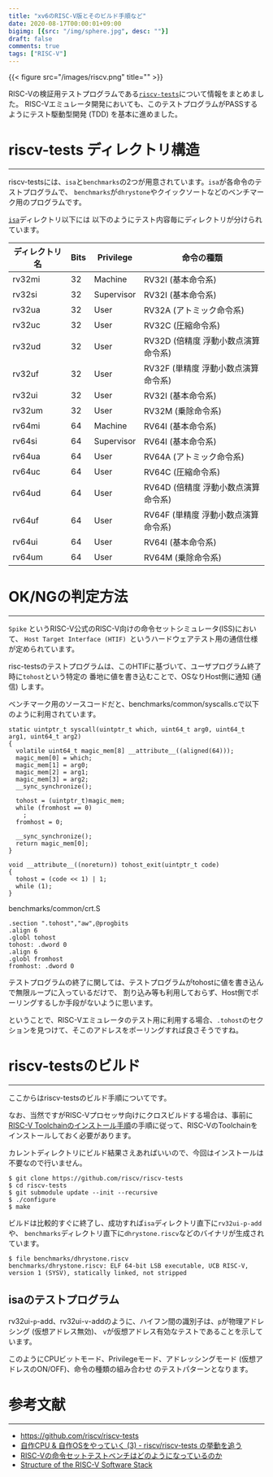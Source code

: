 ```yaml
---
title: "xv6のRISC-V版とそのビルド手順など"
date: 2020-08-17T00:00:01+09:00
bigimg: [{src: "/img/sphere.jpg", desc: ""}]
draft: false
comments: true
tags: ["RISC-V"]
---
```


{{< figure src="/images/riscv.png" title="" >}}

RISC-Vの検証用テストプログラムである[`riscv-tests`](https://github.com/riscv/riscv-tests)について情報をまとめました。
RISC-Vエミュレータ開発においても、このテストプログラムがPASSするようにテスト駆動型開発 (TDD) を基本に進めました。

# riscv-tests ディレクトリ構造

---------

riscv-testsには、`isa`と`benchmarks`の2つが用意されています。`isa`が各命令のテストプログラムで、
`benchmarks`が`dhrystone`やクイックソートなどのベンチマーク用のプログラムです。

[`isa`](https://github.com/riscv/riscv-tests/tree/master/isa)ディレクトリ以下には
以下のようにテスト内容毎にディレクトリが分けられています。

  ディレクトリ名   | Bits | Privilege | 命令の種類
-------|--------|----------|---------
  rv32mi | 32 | Machine | RV32I (基本命令系)
  rv32si | 32 | Supervisor | RV32I (基本命令系)
  rv32ua | 32 | User | RV32A (アトミック命令系)
  rv32uc | 32 | User | RV32C (圧縮命令系)
  rv32ud | 32 | User | RV32D (倍精度 浮動小数点演算命令系)
  rv32uf | 32 | User | RV32F (単精度 浮動小数点演算命令系)
  rv32ui | 32 | User | RV32I (基本命令系)
  rv32um | 32 | User | RV32M (乗除命令系)
  rv64mi | 64 | Machine | RV64I (基本命令系)
  rv64si | 64 | Supervisor | RV64I (基本命令系)
  rv64ua | 64 | User | RV64A (アトミック命令系)
  rv64uc | 64 | User | RV64C (圧縮命令系)
  rv64ud | 64 | User | RV64D (倍精度 浮動小数点演算命令系)
  rv64uf | 64 | User | RV64F (単精度 浮動小数点演算命令系)
  rv64ui | 64 | User | RV64I (基本命令系)
  rv64um | 64 | User | RV64M (乗除命令系)

# OK/NGの判定方法

---------

`Spike` というRISC-V公式のRISC-V向けの命令セットシミュレータ(ISS)において、
 `Host Target Interface (HTIF) `というハードウェアテスト用の通信仕様が定められています。

risc-testsのテストプログラムは、このHTIFに基づいて、ユーザプログラム終了時に`tohost`という特定の
番地に値を書き込むことで、OSなりHost側に通知 (通信) します。

ベンチマーク用のソースコードだと、benchmarks/common/syscalls.cで以下のように利用されています。

```
static uintptr_t syscall(uintptr_t which, uint64_t arg0, uint64_t arg1, uint64_t arg2)
{
  volatile uint64_t magic_mem[8] __attribute__((aligned(64)));
  magic_mem[0] = which;
  magic_mem[1] = arg0;
  magic_mem[2] = arg1;
  magic_mem[3] = arg2;
  __sync_synchronize();

  tohost = (uintptr_t)magic_mem;
  while (fromhost == 0)
    ;
  fromhost = 0;

  __sync_synchronize();
  return magic_mem[0];
}
```

```
void __attribute__((noreturn)) tohost_exit(uintptr_t code)
{
  tohost = (code << 1) | 1;
  while (1);
}
```

benchmarks/common/crt.S

```
.section ".tohost","aw",@progbits
.align 6
.globl tohost
tohost: .dword 0
.align 6
.globl fromhost
fromhost: .dword 0
```

テストプログラムの終了に関しては、テストプログラムがtohostに値を書き込んで無限ループに入っているだけで、
割り込み等も利用しておらず、Host側でポーリングするしか手段がないように思います。

ということで、RISC-Vエミュレータのテスト用に利用する場合、`.tohost`のセクションを見つけて、そこのアドレスをポーリングすれば良さそうですね。

# riscv-testsのビルド

---------

ここからはriscv-testsのビルド手順についてです。

なお、当然ですがRISC-Vプロセッサ向けにクロスビルドする場合は、事前に[RISC-V Toolchainのインストール手順](https://kurun-pan.github.io/post/2020-08-16-riscv-toolchain/)の手順に従って、RISC-VのToolchainをインストールしておく必要があります。

カレントディレクトリにビルド結果さえあればいいので、今回はインストールは不要なので行いません。

```
$ git clone https://github.com/riscv/riscv-tests
$ cd riscv-tests
$ git submodule update --init --recursive
$ ./configure
$ make
```

ビルドは比較的すぐに終了し、成功すれば`isa`ディレクトリ直下に`rv32ui-p-add`や、
`benchmarks`ディレクトリ直下に`dhrystone.riscv`などのバイナリが生成されています。

```
$ file benchmarks/dhrystone.riscv
benchmarks/dhrystone.riscv: ELF 64-bit LSB executable, UCB RISC-V, 
version 1 (SYSV), statically linked, not stripped
```

## isaのテストプログラム

rv32ui-`p`-add、rv32ui-`v`-addのように、ハイフン間の識別子は、`p`が物理アドレシング (仮想アドレス無効)、
`v`が仮想アドレス有効なテストであることを示しています。

このようにCPUビットモード、Privilegeモード、アドレッシングモード (仮想アドレスのON/OFF)、命令の種類の組み合わせ
のテストパターンとなります。

# 参考文献

------

 - https://github.com/riscv/riscv-tests
 - [自作CPU & 自作OSをやっていく (3) - riscv/riscv-tests の挙動を追う](https://laysakura.github.io/2020/02/09/handcraft-cpu-os-3/)
 - [RISC-Vの命令セットテストベンチはどのようになっているのか](https://msyksphinz.hatenablog.com/entry/2015/05/20/020000)
 - [Structure of the RISC-V Software Stack](https://riscv.org/wp-content/uploads/2015/01/riscv-software-stack-bootcamp-jan2015.pdf)
